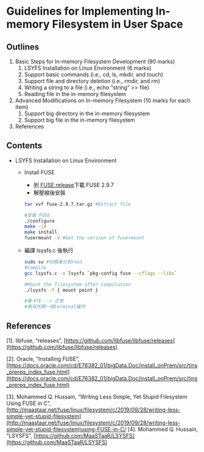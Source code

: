 # Guidelines for Implementing In-memory Filesystem in User Space

## Outlines

1. Basic Steps for In-memory Filesystem Development (90 marks)
    1. LSYFS Installation on Linux Environment (6 marks)
    2. Support basic commands (i.e., cd, ls, mkdir, and touch)
    3. Support file and directory deletion (i.e., rmdir, and rm)
    4. Writing a string to a file (i.e., echo “string” >> file)
    5. Reading file in the in-memory filesystem
2. Advanced Modifications on In-memory Filesystem (10 marks for each item)
    1. Support big directory in the in-memory filesystem
    2. Support big file in the in-memory filesystem
3. References

## Contents

- LSYFS Installation on Linux Environment
    - Install FUSE
        - 到 [FUSE release](https://github.com/libfuse/libfuse/releases)下載 FUSE 2.9.7
        - 解壓縮後安裝
        
        ```bash
        tar xvf fuse-2.9.7.tar.gz #Extract file
        
        #安裝 FUSE
        ./configure
        make -j8
        make install
        fusermount -V #Get the version of fusermount
        ```
        
    - 編譯 lsysfs.c 後執行
        
        ```bash
        sudo su #切換身分到root
        #Compile
        gcc lsysfs.c -o lsysfs `pkg-config fuse --cflags --libs`
        
        #Mount the filesystem after compilation
        ./lsysfs -f { mount point }
        
        #會卡住 --> 正常
        #再另外開一個terminal操作
        ```

## References

[1]. libfuse, “releases”, [https://github.com/libfuse/libfuse/releases](https://github.com/libfuse/libfuse/releases)

[2]. Oracle, “Installing FUSE”, [https://docs.oracle.com/cd/E76382_01/bigData.Doc/install_onPrem/src/tins_prereq_index_fuse.html](https://docs.oracle.com/cd/E76382_01/bigData.Doc/install_onPrem/src/tins_prereq_index_fuse.html)

[3]. Mohammed Q. Hussain, “Writing Less Simple, Yet Stupid Filesystem Using FUSE in C”,
[http://maastaar.net/fuse/linux/filesystem/c/2019/09/28/writing-less-simple-yet-stupid-filesystem](http://maastaar.net/fuse/linux/filesystem/c/2019/09/28/writing-less-simple-yet-stupid-filesystem)using-FUSE-in-C/
[4]. Mohammed Q. Hussain, “LSYSFS”, [https://github.com/MaaSTaaR/LSYSFS](https://github.com/MaaSTaaR/LSYSFS)
